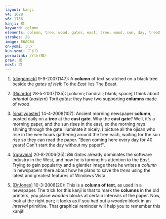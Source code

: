 ```yaml
---
layout: kanji
v4: 1628
v6: 1756
kanji: 欄
keyword: column
elements: column, tree, wood, gates, east, tree, wood, sun, day, tree2, wood2
strokes: 20
image: E6AC84
on-yomi: ラン
kun-yomi: てすり
permalink: /rtk/欄/
prev: 潤
next: 闘
---
```


1) [<a href="http://kanji.koohii.com/profile/dingomick">dingomick</a>] 9-9-2007(147): A <strong>column</strong> of text scratched on a black tree beside the <em>gates of Hell</em>: To the <em>East</em> lies The Beast.

2) [<a href="http://kanji.koohii.com/profile/Ricardo">Ricardo</a>] 28-5-2007(135): [column; handrail; blank; space] I think about <em>oriental</em> (<em>eastern</em>) Torii <em>gates</em>: they have two supporting <strong>column</strong>s made of <em>wood</em>.

3) [<a href="http://kanji.koohii.com/profile/snallygaster">snallygaster</a>] 14-4-2008(107): Ancient morning newspaper<strong> column</strong>, posted daily on a <strong>tree</strong> at the <strong>east gate</strong>. Why the <strong>east gate</strong>? Well, it&#039;s a morning paper, and the sun rises in the east, so the morning rays shining through the gate illuminate it nicely. I picture all the ojisan who rise in the wee hours gathering around the tree each, waiting for the sun rise so they can read the paper. &quot;Been coming here every day for 40 years! Can&#039;t start the day without my paper!&quot;.

4) [<a href="http://kanji.koohii.com/profile/rgravina">rgravina</a>] 20-8-2006(25): <em>Bill Gates</em> already dominates the software industry in the West, and now he is turning his attention to the <em>East</em>. Trying to gain popularity and a glentler image there he writes a <em>column</em> in newspapers there about how he plans to save the <em>trees</em> using the latest and greatest features of Windows Vista.

5) [<a href="http://kanji.koohii.com/profile/DrJones">DrJones</a>] 10-3-2008(20): This is a <strong>column of text</strong>, as used in a newspaper. The trick for this kanji is that to mark the <strong>columns</strong> in the old printers, you place <em>wooden</em> blocks at certain intervals of the paper. Now, look at the right part; it looks as if you had put a <em>wooden</em> block in an <em>interval</em> primitive. That graphical reminder will help you to remember this kanji!!

